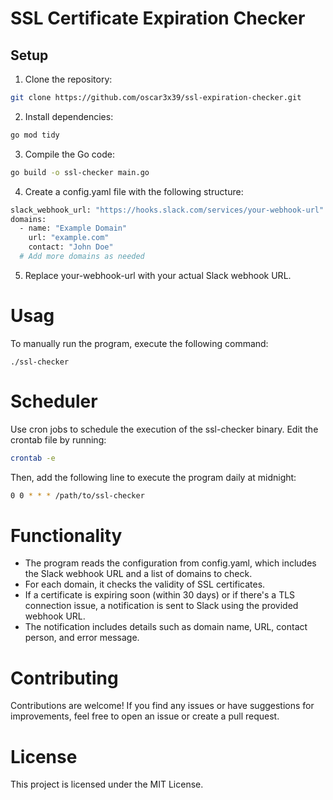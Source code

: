 # SSL Certificate Expiration Checker

## Setup

1. Clone the repository:

```bash
git clone https://github.com/oscar3x39/ssl-expiration-checker.git
```

2. Install dependencies:

```bash
go mod tidy
```

3. Compile the Go code:
```bash
go build -o ssl-checker main.go
```

4. Create a config.yaml file with the following structure:
```bash
slack_webhook_url: "https://hooks.slack.com/services/your-webhook-url"
domains:
  - name: "Example Domain"
    url: "example.com"
    contact: "John Doe"
  # Add more domains as needed
```

5. Replace your-webhook-url with your actual Slack webhook URL.

# Usag
To manually run the program, execute the following command:
```
./ssl-checker
```

# Scheduler

Use cron jobs to schedule the execution of the ssl-checker binary. Edit the crontab file by running:
```bash
crontab -e
```

Then, add the following line to execute the program daily at midnight:
```bash
0 0 * * * /path/to/ssl-checker
```


# Functionality
- The program reads the configuration from config.yaml, which includes the Slack webhook URL and a list of domains to check.
- For each domain, it checks the validity of SSL certificates.
- If a certificate is expiring soon (within 30 days) or if there's a TLS connection issue, a notification is sent to Slack using the provided webhook URL.
- The notification includes details such as domain name, URL, contact person, and error message.

# Contributing
Contributions are welcome! If you find any issues or have suggestions for improvements, feel free to open an issue or create a pull request.

# License
This project is licensed under the MIT License.